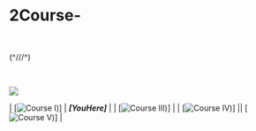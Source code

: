 # 2Course-

<br>

(^///^)

<br>

![](https://komarev.com/ghpvc/?username=your-github-RogertoGol&abbreviated=true)

| [![Course I](https://github.com/RobertoGol/1Course-))]  |  ***[YouHere]***    |
| [![Course III](https://github.com/RobertoGol/3Course-))]  |
| [![Course IV](https://github.com/RobertoGol/4Course-))] || [![Course V](https://github.com/RobertoGol/5Course-))]  |
